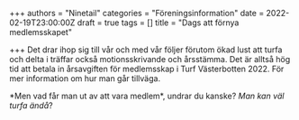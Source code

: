 +++
authors = "Ninetail"
categories = "Föreningsinformation"
date = 2022-02-19T23:00:00Z
draft = true
tags = []
title = "Dags att förnya medlemsskapet"

+++
Det drar ihop sig till vår och med vår följer förutom ökad lust att turfa och delta i träffar också motionsskrivande och årsstämma. Det är alltså hög tid att betala in årsavgiften för medlemsskap i Turf Västerbotten 2022. För mer information om hur man går tillväga.

\*Men vad får man ut av att vara medlem*, undrar du kanske? *Man kan väl turfa ändå*?
